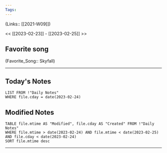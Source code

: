 ```yaml
---
Tags:
---
```

(Links:: [[2021-W09]])

<< [[2023-02-23]] - [[2023-02-25]] >>
## Favorite song
(Favorite_Song:: Skyfall)

___
## Today's Notes
```dataview
LIST FROM !"Daily Notes"
WHERE file.cday = date(2023-02-24)
```
## Modified Notes
```dataview
TABLE file.mtime AS "Modified", file.cday AS "Created" FROM !"Daily Notes" 
WHERE file.mtime > date(2023-02-24) AND file.mtime < date(2023-02-25) AND file.cday < date(2023-02-24)
SORT file.mtime desc
```
___
